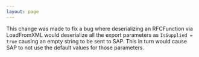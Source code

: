 ```yaml
---
layout: page
---
```


This change was made to fix a bug where deserializing an RFCFunction via LoadFromXML would deserialize all the export parameters as `IsSupplied = true` causing an empty string to be sent to SAP. This in turn would cause SAP to not use the default values for those parameters.